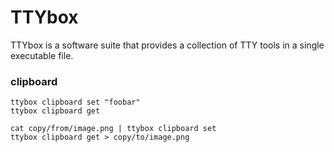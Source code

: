 # TTYbox

TTYbox is a software suite that provides a collection of TTY tools in a single
executable file.

### clipboard

```console
ttybox clipboard set "foobar"
ttybox clipboard get
```

```console
cat copy/from/image.png | ttybox clipboard set
ttybox clipboard get > copy/to/image.png
```

